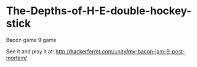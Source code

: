 # The-Depths-of-H-E-double-hockey-stick
Bacon game 9 game 

See it and play it at:
http://hackerferret.com/unity/my-bacon-jam-9-post-mortem/
